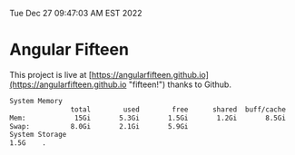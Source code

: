 Tue Dec 27 09:47:03 AM EST 2022

# Angular Fifteen


This project is live at [https://angularfifteen.github.io](https://angularfifteen.github.io "fifteen!") thanks to Github.

```bash
System Memory
               total        used        free      shared  buff/cache   available
Mem:            15Gi       5.3Gi       1.5Gi       1.2Gi       8.5Gi       8.4Gi
Swap:          8.0Gi       2.1Gi       5.9Gi
System Storage
1.5G	.
```
